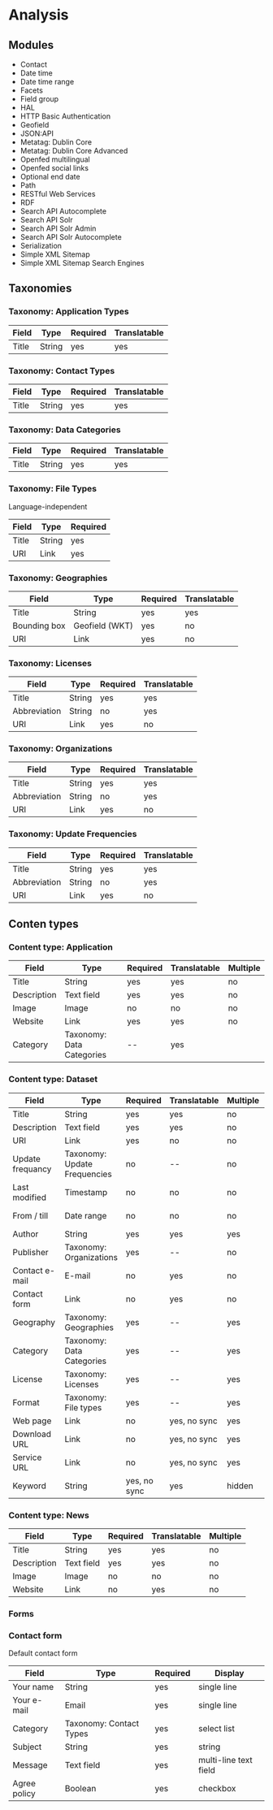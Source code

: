 # Analysis

## Modules

- Contact
- Date time
- Date time range
- Facets
- Field group
- HAL
- HTTP Basic Authentication
- Geofield
- JSON:API
- Metatag: Dublin Core
- Metatag: Dublin Core Advanced
- Openfed multilingual
- Openfed social links
- Optional end date
- Path
- RESTful Web Services
- RDF
- Search API Autocomplete
- Search API Solr
- Search API Solr Admin
- Search API Solr Autocomplete
- Serialization
- Simple XML Sitemap
- Simple XML Sitemap Search Engines

## Taxonomies
### Taxonomy: Application Types

| Field | Type | Required | Translatable |
| --- | --- | --- | --- |
| Title | String | yes | yes |

### Taxonomy: Contact Types

| Field | Type | Required | Translatable |
| --- | --- | --- | --- |
| Title | String | yes | yes |

### Taxonomy: Data Categories

| Field | Type | Required | Translatable |
| --- | --- | --- | --- |
| Title | String | yes | yes |

### Taxonomy: File Types

Language-independent

| Field | Type | Required |
| --- | --- | --- |
| Title | String | yes |
| URI | Link | yes |

### Taxonomy: Geographies

| Field | Type | Required | Translatable |
| --- | --- | --- | --- |
| Title | String | yes  | yes |
| Bounding box | Geofield (WKT) | yes | no |
| URI | Link | yes | no |

### Taxonomy: Licenses

| Field | Type | Required | Translatable |
| --- | --- | --- | --- |
| Title | String | yes | yes |
| Abbreviation | String | no | yes |
| URI | Link | yes | no |

### Taxonomy: Organizations

| Field | Type | Required | Translatable |
| --- | --- | --- | --- |
| Title | String | yes | yes |
| Abbreviation | String | no | yes |
| URI | Link | yes | no |

### Taxonomy: Update Frequencies

| Field | Type | Required | Translatable |
| --- | --- | --- | --- |
| Title | String | yes | yes |
| Abbreviation | String | no | yes |
| URI | Link | yes | no |

## Conten types

### Content type: Application

| Field | Type | Required | Translatable | Multiple |
| --- | --- | --- | --- | --- |
| Title | String | yes | yes | no |
| Description | Text field | yes | yes | no |
| Image | Image | no | no | no |
| Website | Link | yes | yes | no |
| Category | Taxonomy: Data Categories | -- | yes |

### Content type: Dataset

| Field | Type | Required | Translatable | Multiple | Display |
| --- | --- | --- | --- | --- | --- |
| Title | String | yes | yes | no | text |
| Description | Text field | yes | yes | no | text |
| URI | Link | yes | no | no | hidden |
| Update frequancy | Taxonomy: Update Frequencies | no | -- | no | text |
| Last modified | Timestamp | no | no | no | date |
| From / till | Date range | no | no | no | date range |
| Author | String | yes | yes | yes | text |
| Publisher | Taxonomy: Organizations | yes | -- | no | link |
| Contact e-mail | E-mail | no | yes | no | link |
| Contact form | Link | no | yes | no | link |
| Geography | Taxonomy: Geographies | yes | -- | yes |
| Category | Taxonomy: Data Categories | yes | -- | yes | text |
| License | Taxonomy: Licenses | yes | -- | yes | text |
| Format | Taxonomy: File types | yes | -- | yes | text |
| Web page | Link | no | yes, no sync | yes | link |
| Download URL | Link | no | yes, no sync | yes | link |
| Service URL | Link | no | yes, no sync | yes | link |
| Keyword | String | yes, no sync | yes | hidden |

### Content type: News

| Field | Type | Required | Translatable | Multiple |
| --- | --- | --- | --- | --- |
| Title | String | yes | yes | no |
| Description | Text field | yes | yes | no |
| Image | Image | no | no | no |
| Website | Link | no | yes | no |

### Forms

### Contact form

Default contact form

| Field | Type | Required | Display |
| --- | --- | --- | --- |
| Your name | String | yes | single line |
| Your e-mail | Email | yes | single line |
| Category | Taxonomy: Contact Types | yes | select list |
| Subject | String | yes | string |
| Message | Text field | yes | multi-line text field |
| Agree policy | Boolean | yes | checkbox |
